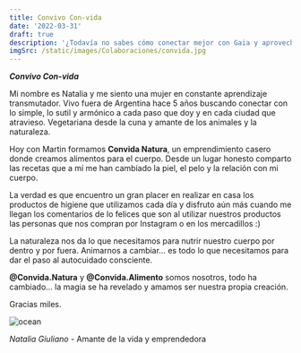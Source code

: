 ```yaml
---
title: Convivo Con-vida
date: '2022-03-31'
draft: true
description: '¿Todavía no sabes cómo conectar mejor con Gaia y aprovechar su abundancia para cuidarte mejor? Nati te lo cuenta'
imgSrc: /static/images/Colaboraciones/convida.jpg
---
```


***Convivo Con-vida***


Mi nombre es Natalia y me siento una mujer en constante aprendizaje transmutador. Vivo fuera de Argentina hace 5 años buscando conectar con lo simple, lo sutil y armónico a cada paso que doy y en cada ciudad que atravieso. Vegetariana desde la cuna y amante de los animales y la naturaleza.

Hoy con Martin formamos **Convida Natura**, un emprendimiento casero donde creamos alimentos para el cuerpo. 
Desde un lugar honesto comparto las recetas que a mí me han cambiado la piel, el pelo y la relación con mi cuerpo. 

La verdad es que encuentro un gran placer en realizar en casa los productos de higiene que utilizamos cada día y disfruto aún más cuando me llegan los comentarios de lo felices que son al utilizar nuestros productos las personas que nos compran por Instagram o en los mercadillos :) 

La naturaleza nos da lo que necesitamos para nutrir nuestro cuerpo por dentro y por fuera. Animarnos a cambiar… es todo lo que necesitamos para dar el paso al autocuidado consciente.

**@Convida.Natura** y **@Convida.Alimento** somos nosotros, todo ha cambiado… la magia se ha revelado y amamos ser nuestra propia creación.

Gracias miles.


<Image alt="ocean" src="/static/images/Colaboraciones/nati.jpeg" width={400} height={450} />

*Natalia Giuliano* - Amante de la vida y emprendedora